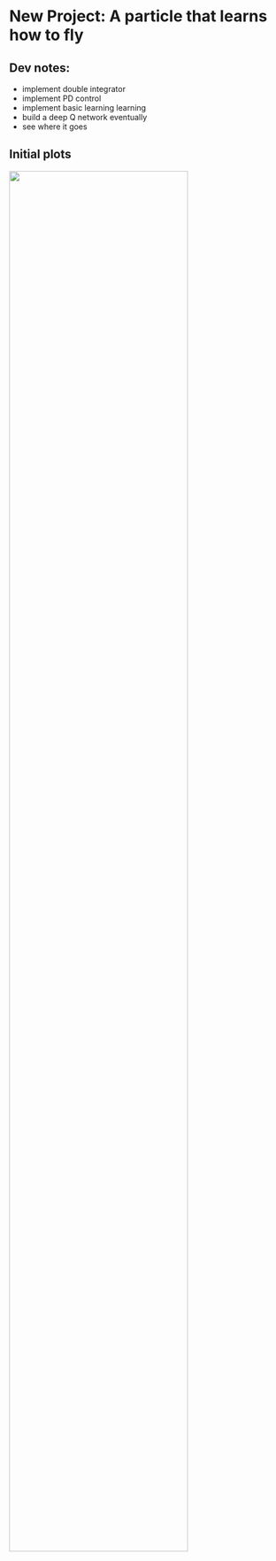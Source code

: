 # New Project: A particle that learns how to fly## Dev notes:- implement double integrator- implement PD control - implement basic learning learning - build a deep Q network eventually- see where it goes## Initial plots<p float="center">  <img src="https://github.com/tjards/Q_learning_particle/blob/master/Figs/animation2.gif" width="80%" /></p>